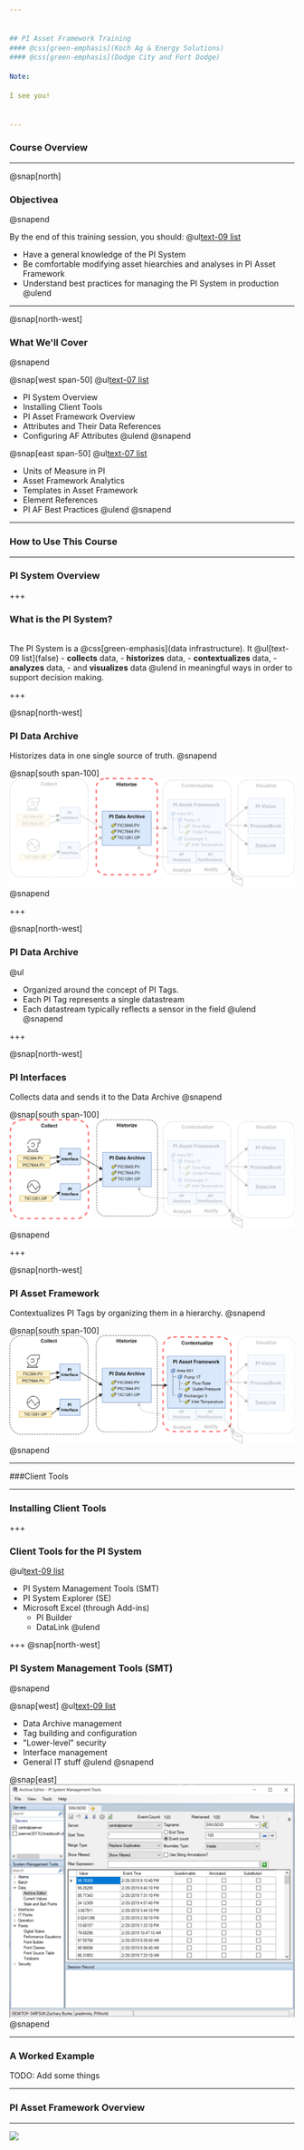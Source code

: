 ```yaml
---


## PI Asset Framework Training
#### @css[green-emphasis](Koch Ag & Energy Solutions)
#### @css[green-emphasis](Dodge City and Fort Dodge)

Note: 

I see you!


---
```


### Course Overview

---
@snap[north]
### Objectivea
@snapend

By the end of this training session, you should:
@ul[text-09 list](false)
- Have a general knowledge of the PI System
- Be comfortable modifying asset hiearchies and analyses in PI Asset Framework
- Understand best practices for managing the PI System in production
@ulend

---
@snap[north-west]
### What We'll Cover
@snapend

@snap[west span-50]
@ul[text-07 list](false)
- PI System Overview
- Installing Client Tools
- PI Asset Framework Overview
- Attributes and Their Data References
- Configuring AF Attributes
@ulend
@snapend

@snap[east span-50]
@ul[text-07 list](false)
- Units of Measure in PI
- Asset Framework Analytics
- Templates in Asset Framework
- Element References
- PI AF Best Practices
@ulend
@snapend

---

### How to Use This Course

---

### PI System Overview

+++

### What is the PI System?
<br>
The PI System is a @css[green-emphasis](data infrastructure). It
<!-- <br><br> -->
@ul[text-09 list](false)
- <b>collects</b> data,
- <b>historizes</b> data,
- <b>contextualizes</b> data,
- <b>analyzes</b> data,
- and <b>visualizes</b> data
@ulend
<!-- <br><br> -->
<!-- <br> -->
in meaningful ways in order to support decision making.

+++

@snap[north-west]
### PI Data Archive
Historizes data in one single source of truth.
@snapend

@snap[south span-100]
![height=350](assets/img/overview-historize.png)
@snapend

+++

@snap[north-west]
### PI Data Archive
@ul[](false)
- Organized around the concept of PI Tags.
- Each PI Tag represents a single datastream
- Each datastream typically reflects a sensor in the field
@ulend
@snapend


+++


@snap[north-west]
### PI Interfaces
Collects data and sends it to the Data Archive
@snapend

@snap[south span-100]
![height=350](assets/img/overview-collect.png)
@snapend

+++

@snap[north-west]
### PI Asset Framework
Contextualizes PI Tags by organizing them in a hierarchy.
@snapend

@snap[south span-100]
![height=350](assets/img/overview-contextualize.png)
@snapend


---

###Client Tools

---

### Installing Client Tools

+++

### Client Tools for the PI System

@ul[text-09 list](false)
- PI System Management Tools (SMT)
- PI System Explorer (SE)
- Microsoft Excel (through Add-ins)
    - PI Builder
    - DataLink
@ulend

+++
@snap[north-west]
### PI System Management Tools (SMT)
@snapend

@snap[west]
@ul[text-09 list](false)
- Data Archive management
- Tag building and configuration
- "Lower-level" security
- Interface management
- General IT stuff
@ulend
@snapend

@snap[east]
![IMAGE](assets/img/smt-screenshot.png)
@snapend

---

### A Worked Example

TODO: Add some things

--- 

### PI Asset Framework Overview

---

![](https://www.youtube.com/embed/0iO3Xu0lbTk)